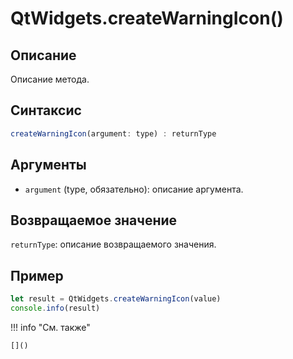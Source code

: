 # QtWidgets.createWarningIcon()

## Описание
Описание метода.

## Синтаксис
```javascript
createWarningIcon(argument: type) : returnType
```

## Аргументы
- `argument` (type, обязательно): описание аргумента.

## Возвращаемое значение
`returnType`: описание возвращаемого значения.

## Пример
```javascript linenums="1"
let result = QtWidgets.createWarningIcon(value)
console.info(result)
```

!!! info "См. также"

    []()

